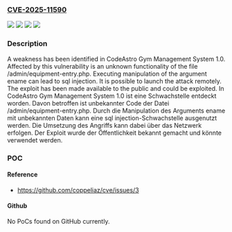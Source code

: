 ### [CVE-2025-11590](https://cve.mitre.org/cgi-bin/cvename.cgi?name=CVE-2025-11590)
![](https://img.shields.io/static/v1?label=Product&message=Gym%20Management%20System&color=blue)
![](https://img.shields.io/static/v1?label=Version&message=1.0%20&color=brightgreen)
![](https://img.shields.io/static/v1?label=Vulnerability&message=Injection&color=brightgreen)
![](https://img.shields.io/static/v1?label=Vulnerability&message=SQL%20Injection&color=brightgreen)

### Description

A weakness has been identified in CodeAstro Gym Management System 1.0. Affected by this vulnerability is an unknown functionality of the file /admin/equipment-entry.php. Executing manipulation of the argument ename can lead to sql injection. It is possible to launch the attack remotely. The exploit has been made available to the public and could be exploited.
In CodeAstro Gym Management System 1.0 ist eine Schwachstelle entdeckt worden. Davon betroffen ist unbekannter Code der Datei /admin/equipment-entry.php. Durch die Manipulation des Arguments ename mit unbekannten Daten kann eine sql injection-Schwachstelle ausgenutzt werden. Die Umsetzung des Angriffs kann dabei über das Netzwerk erfolgen. Der Exploit wurde der Öffentlichkeit bekannt gemacht und könnte verwendet werden.

### POC

#### Reference
- https://github.com/coppeliaz/cve/issues/3

#### Github
No PoCs found on GitHub currently.

